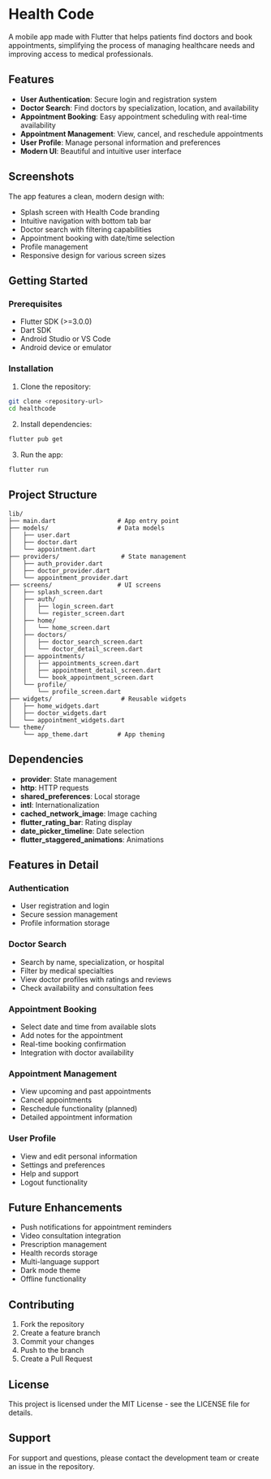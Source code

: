# Health Code

A mobile app made with Flutter that helps patients find doctors and book appointments, simplifying the process of managing healthcare needs and improving access to medical professionals.

## Features

- **User Authentication**: Secure login and registration system
- **Doctor Search**: Find doctors by specialization, location, and availability
- **Appointment Booking**: Easy appointment scheduling with real-time availability
- **Appointment Management**: View, cancel, and reschedule appointments
- **User Profile**: Manage personal information and preferences
- **Modern UI**: Beautiful and intuitive user interface

## Screenshots

The app features a clean, modern design with:
- Splash screen with Health Code branding
- Intuitive navigation with bottom tab bar
- Doctor search with filtering capabilities
- Appointment booking with date/time selection
- Profile management
- Responsive design for various screen sizes

## Getting Started

### Prerequisites

- Flutter SDK (>=3.0.0)
- Dart SDK
- Android Studio or VS Code
- Android device or emulator

### Installation

1. Clone the repository:
```bash
git clone <repository-url>
cd healthcode
```

2. Install dependencies:
```bash
flutter pub get
```

3. Run the app:
```bash
flutter run
```

## Project Structure

```
lib/
├── main.dart                 # App entry point
├── models/                   # Data models
│   ├── user.dart
│   ├── doctor.dart
│   └── appointment.dart
├── providers/                 # State management
│   ├── auth_provider.dart
│   ├── doctor_provider.dart
│   └── appointment_provider.dart
├── screens/                  # UI screens
│   ├── splash_screen.dart
│   ├── auth/
│   │   ├── login_screen.dart
│   │   └── register_screen.dart
│   ├── home/
│   │   └── home_screen.dart
│   ├── doctors/
│   │   ├── doctor_search_screen.dart
│   │   └── doctor_detail_screen.dart
│   ├── appointments/
│   │   ├── appointments_screen.dart
│   │   ├── appointment_detail_screen.dart
│   │   └── book_appointment_screen.dart
│   └── profile/
│       └── profile_screen.dart
├── widgets/                   # Reusable widgets
│   ├── home_widgets.dart
│   ├── doctor_widgets.dart
│   └── appointment_widgets.dart
└── theme/
    └── app_theme.dart        # App theming
```

## Dependencies

- **provider**: State management
- **http**: HTTP requests
- **shared_preferences**: Local storage
- **intl**: Internationalization
- **cached_network_image**: Image caching
- **flutter_rating_bar**: Rating display
- **date_picker_timeline**: Date selection
- **flutter_staggered_animations**: Animations

## Features in Detail

### Authentication
- User registration and login
- Secure session management
- Profile information storage

### Doctor Search
- Search by name, specialization, or hospital
- Filter by medical specialties
- View doctor profiles with ratings and reviews
- Check availability and consultation fees

### Appointment Booking
- Select date and time from available slots
- Add notes for the appointment
- Real-time booking confirmation
- Integration with doctor availability

### Appointment Management
- View upcoming and past appointments
- Cancel appointments
- Reschedule functionality (planned)
- Detailed appointment information

### User Profile
- View and edit personal information
- Settings and preferences
- Help and support
- Logout functionality

## Future Enhancements

- Push notifications for appointment reminders
- Video consultation integration
- Prescription management
- Health records storage
- Multi-language support
- Dark mode theme
- Offline functionality

## Contributing

1. Fork the repository
2. Create a feature branch
3. Commit your changes
4. Push to the branch
5. Create a Pull Request

## License

This project is licensed under the MIT License - see the LICENSE file for details.

## Support

For support and questions, please contact the development team or create an issue in the repository.
